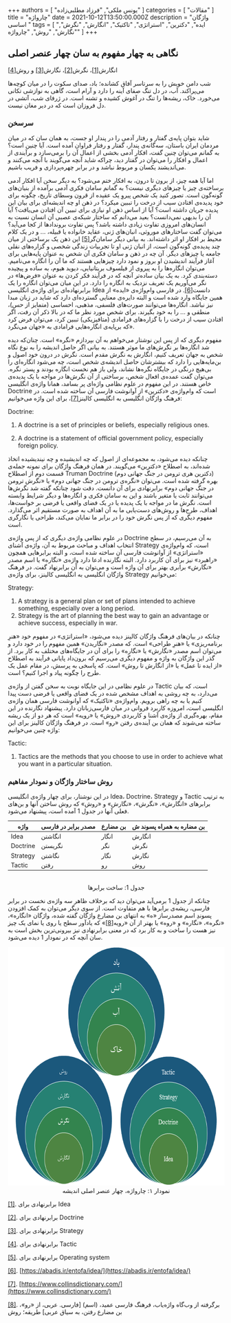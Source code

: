 +++
authors = [ "یونس ملکی", "فرزاد مطلبی‌زاده" ]
categories = [ "مقالات" ]
title = "چارواژه"
date = 2021-10-12T13:50:00.000Z
description = "واژگان اساسی "
tags = [
  "ایده",
  "دکترین",
  "استراتژی",
  "تاکتیک",
  "انگارش",
  "نگرش",
  "نگارش",
  "روش",
  "چارواژه"
]
+++

## نگاهی به چهار مفهوم به سان چهار عنصر اصلی

انگارش[\[1\]](#_ftn1)، نگرش[\[2\]](#_ftn2)، نگارش[\[3\]](#_ftn3) و روش[\[4\]](#_ftn4)

شب دامن خویش را به سرتاسر آفاق کشانده؛ باد، صدای سکوت را در میان کوچه‌ها می‌پراکند. آب، در دل تنگ صفای آینه را دارد و آرام است، گاهی به نوازشی تکانی می‌خورد. خاک، ریشه‌ها را تنگ در آغوش کشیده و تشنه است. در ژرفای شب، آتشی در دل فروزان است که در دیر مغان نیست.

### سرسخن

شاید بتوان پایه‌ی گفتار و رفتار آدمی را در پندار او جست، به همان سان که در میان مردمان ایران باستان، سه‌گانه‌ی پندار، گفتار و رفتار فراوان آمده است. آیا چنین است؟ به گمانم می‌توان چنین گفت، افکار آدمی بخشی از اعمال آن را برمی‌سازد و برآیندی از اعمال و افکار را می‌توان در گفتار دید، چراکه شاید آنچه می‌گویند با آنچه می‌کنند و می‌اندیشند یکسان و مربوط نباشد و در برابر چهره‌پردازی و فریب باشیم.

اما آیا همه چیز، از برون تا درون، به افکار ختم می‌شود؟ به دیگر سخن آیا افکار آدمی برساخته‌ی چیز یا چیزهای دیگری نیست؟ به گمانم سامان فکری آدمی برآمده از بنیان‌های گونه‌گون است. تصور کنید یک شخص پیروِ یک عقیده از قرون وسطای تاریخ، چگونه برای خود پدیده‌ی افتادن سیب از درخت را تببین می‍کرد؟ در ذهن او چه اندیشه‌ای برای بیان این پدیده جریان داشته است؟ آیا از اساس ذهن او نیازی برای تبیین آن افتادن می‌یافت؟ آیا آن را بدیهی نم‍ی‌دانست؟ بعید می‌دانم که ساختار شبکه‌ی عصبی آن انسان نسبت به انس‍ان‌های امروزی تفاوت زیادی داشته باشد؟ پس تفاوت برون‍دادها از کجا می‌آید؟ می‌توان گفت ساختارهای موروثی، انبان‌های ژنی، عقاید خانواده یا قبیله، ... و در یک کلام محیط بر افکار او اثر داشته‌اند. به بیانی دیگر سامان‌گر[\[5\]](#_ftn5) این ذهن یک برساختی از میان چند پدیده‌ی گونه‌گون است، از انبان ژنی او تا تجربیات زندگی شخصی و گزاره‌های نقلی جامعه یا چیزهای دیگر. آن چه در ذهن و سامان فکری آن شخص به عنوان پایه‌هایی برای آغاز فرآیند اندیشیدن او بروز و نمود دارد چیزهایی هستند که ما آن را انگاره می‌نامیم. می‌توان انگاره‌ها را به پیروی از فیلسوف بریتانیایی، دیوید هیوم، به ساده و پیچیده دسته‌بندی کرد. به یک بیان ساده‌تر آنچه که در فرآیند فکر کردن به عنوان &laquo;فرض‌ها&raquo; در نگر می‌آوریم یک تعریف نزدیک به انگاره را دارد. در این میان می‌توان انگاره را یک برابرنهاده‌ای برای واژه‌ی انگلیسی Idea دانست[\[6\]](#_ftn6). در فارسی وام‌واژه‌ی &laquo;ایده&raquo; از همین جایگاه وارد شده است و البته دایره‌ی معنایی گسترده‌ای دارد که شاید در زبان مبدا نیز نباشد. انگاره‌ها می‌توانند صورت‌های فلسفی، مذهبی، احساسی (متمایز از حس)، منطقی و ... را به خود بگیرند. برای شخص مورد نظر ما که در بالا ذکر آن رفت، اگر افتادن سیب از درخت را با گزاره‌های فرامادی (متافیزیکی) تببین کرد، می‌توان فرض کرد که برپایه‌ی انگاره‌هایی فرامادی به &laquo;جهان ‌می‌نگرد&raquo;.

مفهوم دیگری که از پس این نوشتار می‌خواهم به آن بپردازم &laquo;نگره&raquo; است. چنان‌که دیده شد انگاره‌ها بر نگرش‌های ما موثر هستند. به بیانی اگر حاصل اندیشه‌ را به نوع نگاه شخص به جهان تعریف کنیم، انگارش به نگرش مقدم است. نگرش در درون خود اصول و بن‌مایه‌هایی را دارد که بیشترشان حاصل اندیشه‌ی شخص است، چه می‌شود انگاره‌ای را بی‌هیچ درنگی در جایگاه نگره‌ها نشاند، ولی باز هم نخست انگاره بودند و پستر نگره. می‌توان گفت عمده‌ی افعال شخص، برساختی از آن نگرش‌ها در مواجه با یک پدیده‌ی خاص هستند. در این مفهوم در علوم نظامی واژه‌ای پر بسامد، همانا واژه‌ی انگلیسی Doctrine است که وام‌واژه‌ی &laquo;دکترین&raquo; از آوانوشت فارسی آن ساخته شده است. در فرهنگ واژگان انگلیسی به انگلیسی کالینز[\[7\]](#_ftn7)، برای این واژه می‌خوانیم:

<div align="left" dir="ltr"><p>Doctrine:</p><ol><li><p>A doctrine is a set of principles or beliefs, especially religious ones.</p></li><li><p>A doctrine is a statement of official government policy, especially foreign policy.</p></li></ol></div>

چنانکه دیده می‌شود، به مجموعه‌ای از اصول که چه اندیشیده‌ و چه نیندیشیده اتخاذ شده‌اند، به اصطلاح &laquo;دکترین&raquo; می‌گویند. در همان فرهنگ واژگان برای نمونه جمله‌ی قسمت دوم از اصطلاح Truman Doctrine (دکترین هری ترومن در جنگ جهانی دوم) بهره‌ گرفته شده است. می‌توان &laquo;نگره‌ی ترومن در جنگ جهانی دوم&raquo; یا &laquo;نگرش ترومن در جنگ جهانی دوم&raquo; برابرنهادی برای آن دانست. دقت شود چنانکه گفته شد نگرش‌ها می‌توانند ثابت یا متغیر باشند و این به سامان فکری و انگاره‌ها و دیگر شرایط وابسته است. نگرش ما در مواجه با یک پدیده یا در یک فضای واقعی یا فرضی بر خواست‌ها، اهداف، طرح‌ها و روش‌های دست‌یابی ما به آن اهداف به صورت مستقیم اثر می‌گذارد. مفهوم دیگری که از پس نگرش خود را در برابر ما نمایان می‌کند، طراحی یا نگارگری است.

در علوم نظامی واژه‌ی دیگری که از پس واژه‌ی Doctrine به آن می‌رسیم، در سطح انتخاب اهداف و مباحث مربوط به آن، واژه‌ی آشنای Strategy است، که وام‌واژه‌ی &laquo;استراتژی&raquo; از آوانوشت فارسی آن ساخته شده است، و البته برابرهایی همچون &laquo;راهبرد&raquo; نیز برای آن کاربرد دارد. البته نگارنده ادعا دارد واژه‌ی &laquo;نگاره&raquo; یا اسم مصدر &laquo;نگارش&raquo; برابری بهتر برای آن واژه است و می‌توان به آن برابرنهاد گفت. در فرهنگ واژگان انگلیسی به انگلیسی کالینز، برای واژه‌ی Strategy می‌خوانیم:

<div align="left" dir="ltr"><p>Strategy:</p><ol><li>A strategy is a general plan or set of plans intended to achieve something, especially over a long period.</li><li>Strategy is the art of planning the best way to gain an advantage or achieve success, especially in war.</li></ol></div>

چنانکه در بیان‌های فرهنگ واژگان کالینز دیده می‌شود، &laquo;استراتژی&raquo; در مفهوم خود &laquo;هنرِ برنامه‌ریزی&raquo; یا &laquo;هنرِ طراحی&raquo; است. که مصدر &laquo;نگاریدن&raquo; همین مفهوم را در خود دارد و می‌توان اسم مصدر &laquo;نگارش&raquo; یا &laquo;نگاره&raquo; را برای آن در جایگاه‌های مختلف به کار برد. از گذر این واژگان به واژه و مفهوم دیگری می‌رسیم که برون‌داد پایانی فرآیند به اصطلاح &laquo;از ایده تا عمل&raquo; یا &laquo;از انگارش تا روش&raquo; است. که پاسخی به پرسش، در مقام عمل یک طرح را چگونه پیاد و اجرا کنیم؟ است.

در علوم نظامی در این جایگاه نوبت به سخن گفتن از واژه‌ی Tactic است، که بیان می‌دارد، به چه روشی به اهداف مشخص شده در یک فضای واقعی یا فرضی دست پیدا کنیم یا به چه راهی برویم. وام‌واژه‌ی &laquo;تاکتیک&raquo; که آوانوشت فارسی همان واژه‌ی انگلیسی است، امروزه کاربرد فروانی در میان فارسی‌زبانان دارد. پیشنهاد نگارنده در این مقام، بهره‌گیری از واژه‌ی آشنا و کاربردی &laquo;روش&raquo; یا &laquo;رویه&raquo; است که هر دو از یک ریشه ساخته می‌شوند که همان بن آینده‌ی رفتن &laquo;رو&raquo; است. در فرهنگ واژگان کالینز برای این واژه چنین می‌خوانیم:

<div align="left" dir="ltr"><p>Tactic:</p><ol><li>Tactics are the methods that you choose to use in order to achieve what you want in a particular situation.</li></ol></div>

### روش ساختار واژگان و نمودار مفاهیم

در این نوشتار، برای چهار واژه‌ی انگلیسی Idea، Doctrine، Strategy و Tactic به ترتیب برابر‌های &laquo;انگارش&raquo;، &laquo;نگرش&raquo;، &laquo;نگارش&raquo; و &laquo;روش&raquo; که روش ساختن آنها و بن‌های فعلی آنها در جدول 1 آمده است، پیشنهاد می‌شود.

<div align="center">

<table><thead><tr><th>واژه</th><th>مصدر برابر در فارسی</th><th>بن مضارع</th><th>بن مضاره به همراه پسوند ش</th></tr></thead><tbody><tr><td>Idea</td><td>انگاشتن</td><td>انگار</td><td>انگارش</td></tr><tr><td>Doctrine</td><td>نگریستن</td><td>نگر</td><td>نگرش</td></tr><tr><td>Strategy</td><td>نگاشتن</td><td>نگار</td><td>نگارش</td></tr><tr><td>Tactic</td><td>رفتن</td><td>رو</td><td>روش</td></tr>
</tbody></table>
<br/>
جدول 1: ساخت برابرها
</div>

چنانکه از جدول 1 برمی‌آید می‌توان دید که برخلاف ظاهر سه واژه‌ی نخست در برابر فارسی، ریشه‌ی برابرها با هم متفاوت است. از سوی دیگر می‌توان به کمک افزودن پسوندِ اسم مصدرساز &laquo;ه&raquo; به انتهای بن مضارع واژگان گفته شده، واژگان &laquo;انگاره&raquo;، &laquo;نگره&raquo;، &laquo;نگاره&raquo; و &laquo;روه&raquo; یا بهتر از آن &laquo;رویه[\[8\]](#_ftn8)&raquo; که یادآور سطح یا روی یا نمای یک چیز نیز هست را ساخت و به کار برد که در معنی برابرنهادی نیز بیرونی‌ترین بخش است به سان آنچه که در نمودار 1 دیده می‌شود.

<div align="center">
 <img src="/uploads/چارواژه.png" width="672" height="556" />
 <br/>
  نمودار ۱: چارواژه، چهار عنصر اصلی اندیشه
</div>

[\[1\]](#_ftnref1). برابرنهادی برای Idea

[\[2\]](#_ftnref2). برابرنهادی برای Doctrine

[\[3\]](#_ftnref3). برابرنهادی برای Strategy

[\[4\]](#_ftnref4). برابرنهادی برای Tactic

[\[5\]](#_ftnref5). برابرنهادی برای Operating system

<div align="left" dir="ltr">

[\[6\]](#_ftnref6). [https://abadis.ir/entofa/idea/](https://abadis.ir/entofa/idea/)

[\[7\]](#_ftnref7). [https://www.collinsdictionary.com/](https://www.collinsdictionary.com/)

</div>

[\[8\]](#_ftnref8). برگرفته از وب‌گاه واژه‌یاب، فرهنگ فارسی عمید، (اسم) \[فارسی. عربی، از &laquo;رو&raquo;، بن مضارع رفتن، به سیاق عربی\] طریقه؛ روش
